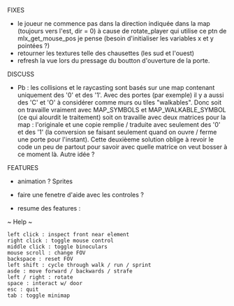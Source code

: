FIXES
* le joueur ne commence pas dans la direction indiquée dans la map (toujours vers l'est, dir = 0) à cause de rotate_player qui utilise ce ptn de mlx_get_mouse_pos je pense (besoin d'initialiser les variables x et y pointées ?)
* retourner les textures telle des chausettes (les sud et l'ouest)
* refresh la vue lors du pressage du boutton d'ouverture de la porte.

DISCUSS
* Pb : les collisions et le raycasting sont basés sur une map contenant uniquement des '0' et des '1'. Avec des portes (par exemple) il y a aussi des 'C' et 'O' à considérer comme murs ou tiles "walkables". Donc soit on travaille vraiment avec MAP_SYMBOLS et MAP_WALKABLE_SYMBOL (ce qui alourdit le traitement) soit on travaille avec deux matrices pour la map : l'originale et une copie remplie / traduite avec seulement des '0' et des '1' (la conversion se faisant seulement quand on ouvre / ferme une porte pour l'instant). Cette deuxièeme solution oblige à revoir le code un peu de partout pour savoir avec quelle matrice on veut bosser à ce moment là. Autre idée ?

FEATURES
* animation ? Sprites
* faire une fenetre d'aide avec les controles ?

* resume des features :

~ Help ~

	left click : inspect front near element
	right click : toggle mouse control
	middle click : toggle binoculars
	mouse scroll : change FOV
	backspace : reset FOV
	left shift : cycle through walk / run / sprint
	asde : move forward / backwards / strafe
	left / right : rotate
	space : interact w/ door
	esc : quit
	tab : toggle minimap

